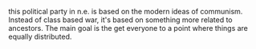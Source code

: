 this political party in n.e. is based on the modern ideas of communism. Instead of class based war, it's based on something more related to ancestors. The main goal is the get everyone to a point where things are equally distributed. 